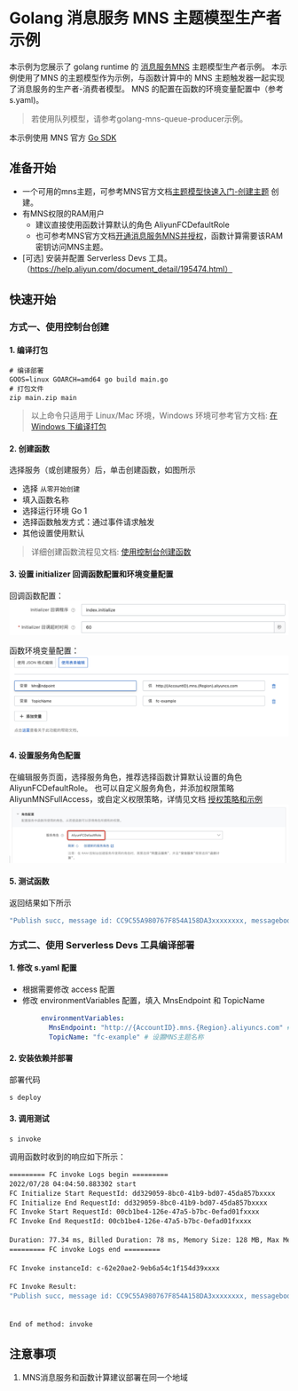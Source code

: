 # Golang 消息服务 MNS 主题模型生产者示例

本示例为您展示了 golang runtime 的 [消息服务MNS](https://help.aliyun.com/document_detail/27414.html) 主题模型生产者示例。
本示例使用了MNS 的主题模型作为示例，与函数计算中的 MNS 主题触发器一起实现了消息服务的生产者-消费者模型。
MNS 的配置在函数的环境变量配置中（参考s.yaml)。

> 若使用队列模型，请参考golang-mns-queue-producer示例。

本示例使用 MNS 官方 [Go SDK](https://help.aliyun.com/document_detail/116629.html)

## 准备开始
- 一个可用的mns主题，可参考MNS官方文档[主题模型快速入门-创建主题](https://help.aliyun.com/document_detail/34424.html) 创建。
- 有MNS权限的RAM用户
  - 建议直接使用函数计算默认的角色 AliyunFCDefaultRole
  - 也可参考MNS官方文档[开通消息服务MNS并授权](https://help.aliyun.com/document_detail/27423.html)，函数计算需要该RAM密钥访问MNS主题。
- [可选] 安装并配置 Serverless Devs 工具。（https://help.aliyun.com/document_detail/195474.html）

## 快速开始

### 方式一、使用控制台创建

#### 1. 编译打包

```shell
# 编译部署
GOOS=linux GOARCH=amd64 go build main.go
# 打包文件
zip main.zip main
```

> 以上命令只适用于 Linux/Mac 环境，Windows 环境可参考官方文档: [在 Windows 下编译打包](https://help.aliyun.com/document_detail/418490.html#section-qfg-n9c-m9v)

#### 2. 创建函数
选择服务（或创建服务）后，单击创建函数，如图所示
- 选择 `从零开始创建`
- 填入函数名称
- 选择运行环境 Go 1
- 选择函数触发方式：通过事件请求触发
- 其他设置使用默认

> 详细创建函数流程见文档: [使用控制台创建函数](https://help.aliyun.com/document_detail/51783.html)

#### 3. 设置 initializer 回调函数配置和环境变量配置

回调函数配置：
![img_2.png](assets/20220719164834.jpg)

函数环境变量配置：
![img_2.png](assets/20220719164825.jpg)

#### 4. 设置服务角色配置
在编辑服务页面，选择服务角色，推荐选择函数计算默认设置的角色 AliyunFCDefaultRole。
也可以自定义服务角色，并添加权限策略AliyunMNSFullAccess，或自定义权限策略，详情见文档 [授权策略和示例](https://help.aliyun.com/document_detail/27447.html)
![img_3.png](assets/20220719171807.jpg)

#### 5. 测试函数

返回结果如下所示
```bash
"Publish succ, message id: CC9C55A980767F854A158DA3xxxxxxxx, messagebody md5: 48E9198EE9E413E274A0E9F2xxxxxxxx"
```

### 方式二、使用 Serverless Devs 工具编译部署

#### 1. 修改 s.yaml 配置

- 根据需要修改 access 配置
- 修改 environmentVariables 配置，填入 MnsEndpoint 和 TopicName

```yaml
        environmentVariables:
          MnsEndpoint: "http://{AccountID}.mns.{Region}.aliyuncs.com" # 设置MNS访问地址
          TopicName: "fc-example" # 设置MNS主题名称
```

#### 2. 安装依赖并部署

部署代码

```bash
s deploy
```

#### 3. 调用测试

```shell
s invoke
```

调用函数时收到的响应如下所示：

```bash
========= FC invoke Logs begin =========
2022/07/28 04:04:50.883302 start
FC Initialize Start RequestId: dd329059-8bc0-41b9-bd07-45da857bxxxx
FC Initialize End RequestId: dd329059-8bc0-41b9-bd07-45da857bxxxx
FC Invoke Start RequestId: 00cb1be4-126e-47a5-b7bc-0efad01fxxxx
FC Invoke End RequestId: 00cb1be4-126e-47a5-b7bc-0efad01fxxxx

Duration: 77.34 ms, Billed Duration: 78 ms, Memory Size: 128 MB, Max Memory Used: 12.16 MB
========= FC invoke Logs end =========

FC Invoke instanceId: c-62e20ae2-9eb6a54c1f154d39xxxx

FC Invoke Result:
"Publish succ, message id: CC9C55A980767F854A158DA3xxxxxxxx, messagebody md5: 48E9198EE9E413E274A0E9F2xxxxxxxx"


End of method: invoke

```

## 注意事项
1. MNS消息服务和函数计算建议部署在同一个地域
